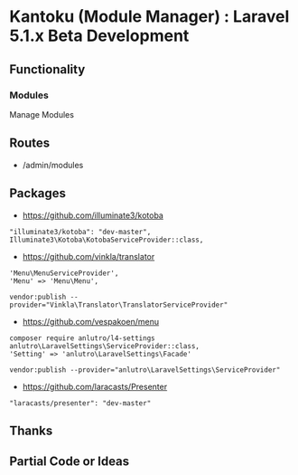 # Kantoku (Module Manager) : Laravel 5.1.x Beta Development


## Functionality


### Modules
Manage Modules


## Routes

* /admin/modules


## Packages


* https://github.com/illuminate3/kotoba
```
"illuminate3/kotoba": "dev-master",
Illuminate3\Kotoba\KotobaServiceProvider::class,
```


* https://github.com/vinkla/translator
```
'Menu\MenuServiceProvider',
'Menu' => 'Menu\Menu',
```

```
vendor:publish --provider="Vinkla\Translator\TranslatorServiceProvider"
```


* https://github.com/vespakoen/menu
```
composer require anlutro/l4-settings
anlutro\LaravelSettings\ServiceProvider::class,
'Setting' => 'anlutro\LaravelSettings\Facade'
```

```
vendor:publish --provider="anlutro\LaravelSettings\ServiceProvider"
```

* https://github.com/laracasts/Presenter
```
"laracasts/presenter": "dev-master"
```


## Thanks

## Partial Code or Ideas

